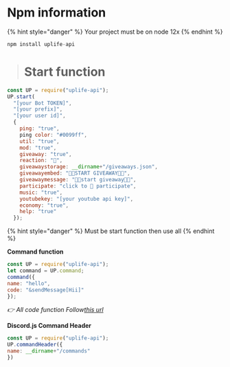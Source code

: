 

# Npm information

{% hint style="danger" %}
Your project must be on node 12x
{% endhint %}
```js
npm install uplife-api
```

> # **Start function**
```js
const UP = require("uplife-api");
UP.start(
  "[your Bot TOKEN]",
  "[your prefix]",
  "[your user id]",
  {
    ping: "true",
    ping color: "#0099ff",
    util: "true",
    mod: "true",
    giveaway: "true",
    reaction: "🎉",
    giveawaystorage: __dirname+"/giveaways.json",
    giveawayembed: "🎉🎉START GIVEAWAY🎉🎉",
    giveawaymessage: "🎉🎉start giveaway🎉🎉",
    participate: "click to 🎉 participate",
    music: "true",
    youtubekey: "[your youtube api key]",
    economy: "true",
    help: "true"
  });
```
{% hint style="danger" %}
Must be start function then use all
{% endhint %}

**Command function**
```js
const UP = require("uplife-api");
let command = UP.command;
command({
name: "hello",
code: "&sendMessage[Hii]"
});
```
*👉 All code function Follow[this url](https://harshpatel1735.gitbook.io/uplife-api/codefunction)*


**Discord.js Command Header**
```js
const UP = require("uplife-api");
UP.commandHeader({
name: __dirname+"/commands"
})
```
